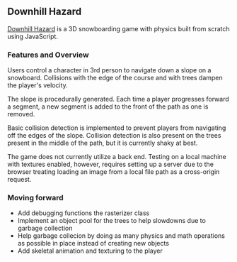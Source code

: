 ## Downhill Hazard

[Downhill Hazard](https://axadn.github.io/downhill-hazard/) is a 3D snowboarding game with physics built from scratch using JavaScript.


### Features and Overview
Users control a character in 3rd person to navigate down a slope on a snowboard.
Collisions with the edge of the course and with trees dampen the player's velocity.

The slope is procedurally generated. Each time a player progresses forward a segment,
a new segment is added to the front of the path as one is removed.

Basic collision detection is implemented to prevent players from navigating off the edges of the slope.
Collision detection is also present on the trees present in the middle of the path, but it is currently shaky at best.

The game does not currently utilize a back end. Testing on a local machine with textures enabled, however,
requires setting up a server due to the browser treating loading an image from a local file path as a cross-origin request.


### Moving forward
- Add debugging functions the rasterizer class 
- Implement an object pool for the trees to help slowdowns due to garbage collection
- Help garbage collecion by doing as many physics and math operations as possible in place instead of creating new objects
- Add skeletal animation and texturing to the player

